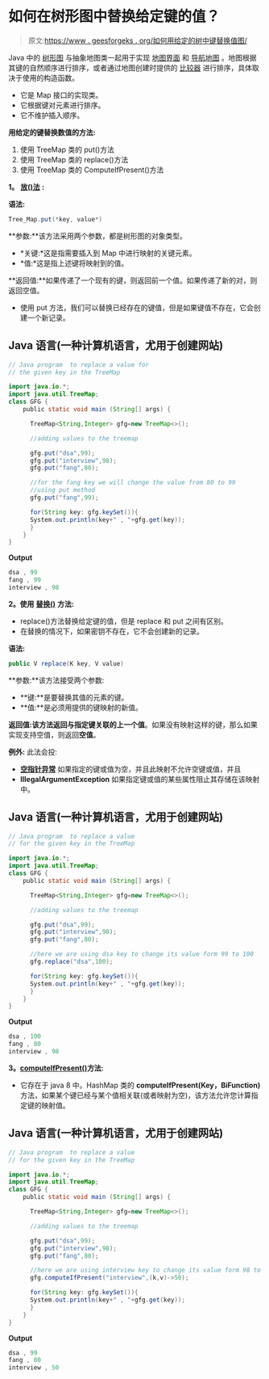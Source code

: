 # 如何在树形图中替换给定键的值？

> 原文:[https://www . geesforgeks . org/如何用给定的树中键替换值图/](https://www.geeksforgeeks.org/how-to-replace-a-value-for-the-given-key-in-the-treemap/)

Java 中的 [树形图](https://www.geeksforgeeks.org/treemap-in-java/) 与抽象地图类一起用于实现 [地图界面](https://www.geeksforgeeks.org/map-interface-java-examples/) 和 [导航地图](https://www.geeksforgeeks.org/navigablemap-interface-in-java-with-example/) 。地图根据其键的自然顺序进行排序，或者通过地图创建时提供的 [比较器](https://www.geeksforgeeks.org/comparator-interface-java/) 进行排序，具体取决于使用的构造函数。

*   它是 Map 接口的实现类。
*   它根据键对元素进行排序。
*   它不维护插入顺序。

**用给定的键替换数值的方法:**

1.  使用 TreeMap 类的 put()方法
2.  使用 TreeMap 类的 replace()方法
3.  使用 TreeMap 类的 ComputeIfPresent()方法

**1。** [**放()法**](https://www.geeksforgeeks.org/treemap-put-method-in-java/) **:**

**语法:**

```java
Tree_Map.put(*key, value*)
```

**参数:**该方法采用两个参数，都是树形图的对象类型。

*   *关键:*这是指需要插入到 Map 中进行映射的关键元素。
*   *值:*这是指上述键将映射到的值。

**返回值:**如果传递了一个现有的键，则返回前一个值。如果传递了新的对，则返回空值。

*   使用 put 方法，我们可以替换已经存在的键值，但是如果键值不存在，它会创建一个新记录。

## Java 语言(一种计算机语言，尤用于创建网站)

```java
// Java program  to replace a value for 
// the given key in the TreeMap

import java.io.*;
import java.util.TreeMap;
class GFG {
    public static void main (String[] args) {

      TreeMap<String,Integer> gfg=new TreeMap<>();

      //adding values to the treemap

      gfg.put("dsa",99);
      gfg.put("interview",98);
      gfg.put("fang",80);

      //for the fang key we will change the value from 80 to 99
      //using put method
      gfg.put("fang",99);

      for(String key: gfg.keySet()){
      System.out.println(key+" , "+gfg.get(key));
      }
    }
}
```

**Output**

```java
dsa , 99
fang , 99
interview , 98
```

**2。使用** [**替换()**](https://www.geeksforgeeks.org/hashmap-replacekey-value-method-in-java-with-examples/) **方法:**

*   replace()方法替换给定键的值，但是 replace 和 put 之间有区别。
*   在替换的情况下，如果密钥不存在，它不会创建新的记录。

**语法:**

```java
public V replace(K key, V value)
```

**参数:**该方法接受两个参数:

*   **键:**是要替换其值的元素的键。
*   **值:**是必须用提供的键映射的新值。

**返回值:**该方法返回与指定键关联的**上一个值**。如果没有映射这样的键，那么如果实现支持空值，则返回**空值**。

**例外:** 此法会投:

*   [**空指针异常**](https://www.geeksforgeeks.org/null-pointer-exception-in-java/) 如果指定的键或值为空，并且此映射不允许空键或值，并且
*   **IllegalArgumentException** 如果指定键或值的某些属性阻止其存储在该映射中。

## Java 语言(一种计算机语言，尤用于创建网站)

```java
// Java program  to replace a value 
// for the given key in the TreeMap

import java.io.*;
import java.util.TreeMap;
class GFG {
    public static void main (String[] args) {

      TreeMap<String,Integer> gfg=new TreeMap<>();

      //adding values to the treemap

      gfg.put("dsa",99);
      gfg.put("interview",98);
      gfg.put("fang",80);

      //here we are using dsa key to change its value form 99 to 100
      gfg.replace("dsa",100);

      for(String key: gfg.keySet()){
      System.out.println(key+" , "+gfg.get(key));
      }
    }
}
```

**Output**

```java
dsa , 100
fang , 80
interview , 98
```

**3。**[**computeIfPresent()**](https://www.geeksforgeeks.org/hashmap-computeifpresentkey-bifunction-method-in-java-with-examples/)**方法:**

*   它存在于 java 8 中。HashMap 类的 **computeIfPresent(Key，BiFunction)** 方法，如果某个键已经与某个值相关联(或者映射为空)，该方法允许您计算指定键的映射值。

## Java 语言(一种计算机语言，尤用于创建网站)

```java
// Java program  to replace a value 
// for the given key in the TreeMap

import java.io.*;
import java.util.TreeMap;
class GFG {
    public static void main (String[] args) {

      TreeMap<String,Integer> gfg=new TreeMap<>();

      //adding values to the treemap

      gfg.put("dsa",99);
      gfg.put("interview",98);
      gfg.put("fang",80);

      //here we are using interview key to change its value form 98 to 50
      gfg.computeIfPresent("interview",(k,v)->50);

      for(String key: gfg.keySet()){
      System.out.println(key+" , "+gfg.get(key));
      }
    }
}
```

**Output**

```java
dsa , 99
fang , 80
interview , 50
```